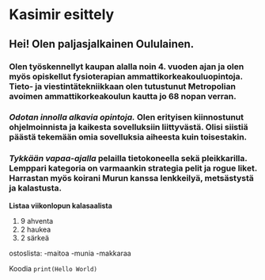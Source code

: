 # Kasimir esittely

## Hei! Olen paljasjalkainen Oululainen.

### **Olen työskennellyt** kaupan alalla noin 4. vuoden ajan ja olen myös opiskellut fysioterapian ammattikorkeakouluopintoja. Tieto- ja viestintätekniikkaan olen tutustunut Metropolian avoimen ammattikorkeakoulun kautta jo 68 nopan verran.

### *Odotan innolla alkavia opintoja.* Olen erityisen kiinnostunut ohjelmoinnista ja kaikesta sovelluksiin liittyvästä. Olisi siistiä päästä tekemään omia sovelluksia aiheesta kuin toisestakin.

### *Tykkään vapaa-ajalla* pelailla tietokoneella sekä pleikkarilla. Lemppari kategoria on varmaankin strategia pelit ja rogue liket. Harrastan myös koirani Murun kanssa lenkkeilyä, metsästystä ja kalastusta. 

**Listaa viikonlopun kalasaalista**
1. 9 ahventa
2. 2 haukea
3. 2 särkeä

ostoslista:
-maitoa
-munia
-makkaraa

Koodia `print(Hello World)`


